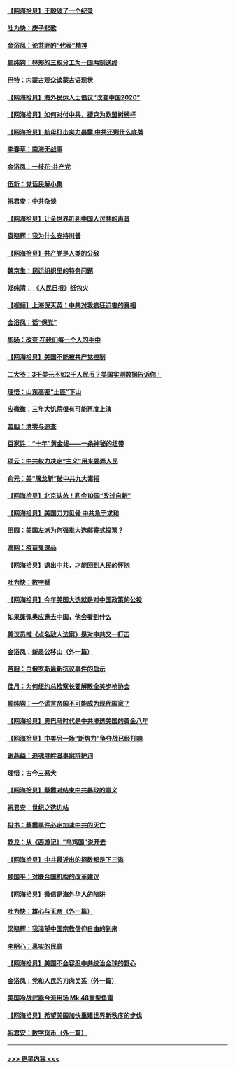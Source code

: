 #### [【网海拾贝】王毅破了一个纪录](../pages/nsc993/n12379251.md?t=09041351) 
#### [吐为快：庚子悲歌](../pages/nsc993/n12378821.md?t=09041351) 
#### [金浴凤：论共匪的“代表”精神](../pages/nsc993/n12377546.md?t=09041351) 
#### [颜纯钩：林郑的三权分工为一国两制送终](../pages/nsc993/n12377306.md?t=09041351) 
#### [巴特：内蒙古观众谈蒙古语现状](../pages/nsc993/n12376923.md?t=09041351) 
#### [【网海拾贝】海外民运人士倡议“改变中国2020”](../pages/nsc993/n12376682.md?t=09041351) 
#### [【网海拾贝】如何对付中共，捷克为欧盟树榜样](../pages/nsc993/n12374209.md?t=09041351) 
#### [【网海拾贝】航母打击实力暴露 中共还剩什么底牌](../pages/nsc993/n12371825.md?t=09041351) 
#### [李春草：南海无战事](../pages/nsc993/n12371159.md?t=09041351) 
#### [金浴凤：一枝花·共产党](../pages/nsc993/n12368757.md?t=09041351) 
#### [伍新：党话民解小集](../pages/nsc993/n12366907.md?t=09041351) 
#### [祝君安：中共杂谈](../pages/nsc993/n12366076.md?t=09041351) 
#### [【网海拾贝】让全世界听到中国人讨共的声音](../pages/nsc993/n12365569.md?t=09041351) 
#### [袁晓辉：我为什么支持川普](../pages/nsc993/n12362670.md?t=09041351) 
#### [【网海拾贝】共产党是人类的公敌](../pages/nsc993/n12363182.md?t=09041351) 
#### [魏京生：民运组织里的特务问题](../pages/nsc993/n12363010.md?t=09041351) 
#### [郑纯清： 《人民日报》纸包火](../pages/nsc993/n12362706.md?t=09041351) 
#### [【视频】上海倪天英：中共对我疯狂迫害的真相](../pages/nsc993/n12356341.md?t=09041351) 
#### [金浴凤：话“保党”](../pages/nsc993/n12361867.md?t=09041351) 
#### [华旸：改变 在我们每一个人的手中](../pages/nsc993/n12361774.md?t=09041351) 
#### [【网海拾贝】美国不能被共产党控制](../pages/nsc993/n12360271.md?t=09041351) 
#### [二大爷：3千美元不如2千人民币？美国实测数据告诉你！](../pages/nsc993/n12358563.md?t=09041351) 
#### [理悟：山东高密“土匪”下山](../pages/nsc993/n12358535.md?t=09041351) 
#### [应微微：三年大饥荒很有可能再度上演](../pages/nsc993/n12358523.md?t=09041351) 
#### [苦胆：清零与追查](../pages/nsc993/n12358501.md?t=09041351) 
#### [百家姓：“十年”黄金线——一条神秘的纽带](../pages/nsc993/n12358319.md?t=09041351) 
#### [项云：中共权力决定“主义”用来耍弄人民](../pages/nsc993/n12358172.md?t=09041351) 
#### [俞元：美“屠龙斩”破中共九大毒招](../pages/nsc993/n12357822.md?t=09041351) 
#### [【网海拾贝】北京认怂！私会10国“改过自新”](../pages/nsc993/n12357784.md?t=09041351) 
#### [【网海拾贝】美国刀刀见骨 中共急于求和](../pages/nsc993/n12355511.md?t=09041351) 
#### [田园：美国左派为何强推大选邮寄式投票？](../pages/nsc993/n12352963.md?t=09041351) 
#### [海网：疫苗鬼速品](../pages/nsc993/n12354438.md?t=09041351) 
#### [【网海拾贝】退出中共，才能回到人民的怀抱](../pages/nsc993/n12352634.md?t=09041351) 
#### [吐为快：数字赋](../pages/nsc993/n12352317.md?t=09041351) 
#### [【网海拾贝】今年美国大选就是对中国政策的公投](../pages/nsc993/n12350973.md?t=09041351) 
#### [如果蓬佩奥应邀去中国，他会看到什么](../pages/nsc993/n12350945.md?t=09041351) 
#### [美议员推《点名敌人法案》是对中共又一打击](../pages/nsc993/n12350765.md?t=09041351) 
#### [金浴凤：新愚公移山（外一篇）](../pages/nsc993/n12350253.md?t=09041351) 
#### [苦胆：白俄罗斯最新抗议事件的启示](../pages/nsc993/n12349989.md?t=09041351) 
#### [佳月：为何纽约总检察长要解散全美步枪协会](../pages/nsc993/n12349939.md?t=09041351) 
#### [颜纯钩：一个谎言帝国不可能成为现代国家？](../pages/nsc993/n12349898.md?t=09041351) 
#### [【网海拾贝】奥巴马时代是中共渗透美国的黄金八年](../pages/nsc993/n12349284.md?t=09041351) 
#### [【网海拾贝】中美另一场“新势力”争夺战已经打响](../pages/nsc993/n12346998.md?t=09041351) 
#### [谢燕益：追魂寻衅滋事案辩护词](../pages/nsc993/n12346892.md?t=09041351) 
#### [理悟：古今三恶犬](../pages/nsc993/n12345190.md?t=09041351) 
#### [【网海拾贝】蔡霞对结束中共暴政的意义](../pages/nsc993/n12344263.md?t=09041351) 
#### [祝君安：世纪之选边站](../pages/nsc993/n12342382.md?t=09041351) 
#### [投书：蔡霞事件必定加速中共的灭亡](../pages/nsc993/n12341881.md?t=09041351) 
#### [乾龙：从《西游记》“乌鸡国”说开去](../pages/nsc993/n12341690.md?t=09041351) 
#### [【网海拾贝】中共最近出的招数都是下三滥](../pages/nsc993/n12341593.md?t=09041351) 
#### [顾国平：对联合国机构的改革建议](../pages/nsc993/n12339928.md?t=09041351) 
#### [【网海拾贝】微信是海外华人的陷阱](../pages/nsc993/n12338868.md?t=09041351) 
#### [吐为快：雄心与无奈（外一篇）](../pages/nsc993/n12338132.md?t=09041351) 
#### [梁晓辉：我渴望中国宗教信仰自由的到来](../pages/nsc993/n12336657.md?t=09041351) 
#### [李明心：真实的民意](../pages/nsc993/n12336089.md?t=09041351) 
#### [【网海拾贝】美国不会容忍中共统治全球的野心](../pages/nsc993/n12336063.md?t=09041351) 
#### [金浴凤：党和人民的刀肉关系（外一篇）](../pages/nsc993/n12335834.md?t=09041351) 
#### [美国冷战武器今派用场 Mk 48重型鱼雷](../pages/nsc993/n12335354.md?t=09041351) 
#### [【网海拾贝】希望美国加快重建世界新秩序的步伐](../pages/nsc993/n12334224.md?t=09041351) 
#### [祝君安：数字货币（外一篇）](../pages/nsc993/n12334186.md?t=09041351) 

----
#### [ >>> 更早内容 <<< ](../indexes/nsc993-earlier.md)
